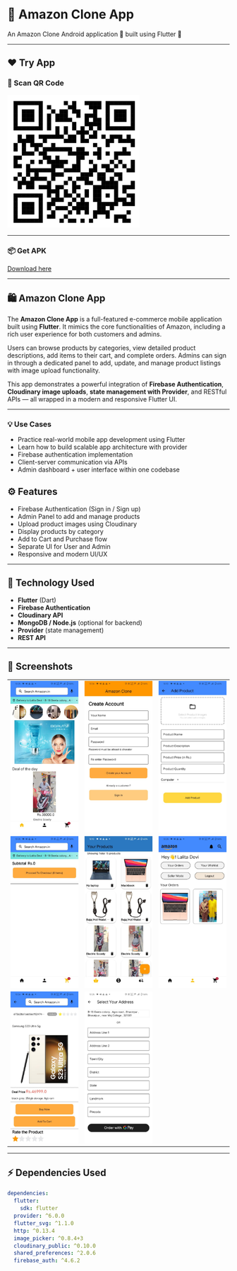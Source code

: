 # 🛒 Amazon Clone App
An Amazon Clone Android application 📱 built using Flutter 💙

---

## ❤️ Try App
### 📲 Scan QR Code
<img src="https://github.com/agharsh53/Amazon_Clone/blob/main/blob/screenshots/qr_amazonclone.png" width="300" height="300">  


---

### 📦 Get APK
[Download here](https://drive.google.com/file/d/1JT0FN5KJWJXXGRHOGpy1DOU1e3rp0HJM/view?usp=drive_link)

---

## 🛍️ Amazon Clone App

The **Amazon Clone App** is a full-featured e-commerce mobile application built using **Flutter**. It mimics the core functionalities of Amazon, including a rich user experience for both customers and admins.

Users can browse products by categories, view detailed product descriptions, add items to their cart, and complete orders. Admins can sign in through a dedicated panel to add, update, and manage product listings with image upload functionality.

This app demonstrates a powerful integration of **Firebase Authentication**, **Cloudinary image uploads**, **state management with Provider**, and RESTful APIs — all wrapped in a modern and responsive Flutter UI.

---

### 💡 Use Cases

- Practice real-world mobile app development using Flutter
- Learn how to build scalable app architecture with provider
- Firebase authentication implementation
- Client-server communication via APIs
- Admin dashboard + user interface within one codebase
  

## ⚙️ Features

- Firebase Authentication (Sign in / Sign up)
- Admin Panel to add and manage products
- Upload product images using Cloudinary
- Display products by category
- Add to Cart and Purchase flow
- Separate UI for User and Admin
- Responsive and modern UI/UX

---

## 🚀 Technology Used

- **Flutter** (Dart)
- **Firebase Authentication**
- **Cloudinary API**
- **MongoDB / Node.js** (optional for backend)
- **Provider** (state management)
- **REST API**

---

## 📸 Screenshots

|                                 |                                  |                                    |
|:-------------------------------:|:--------------------------------:|:----------------------------------:|
| ![Home](blob/screenshots/0.png) | ![Login](blob/screenshots/1.png) | ![Product](blob/screenshots/2.png) |
| ![Cart](blob/screenshots/3.png) | ![Admin](blob/screenshots/4.png) | ![Orders](blob/screenshots/5.png)  |
| ![SingleProduct](blob/screenshots/6.png) |  ![OrderPlaceDetails](blob/screenshots/7.png) |

---

## ⚡ Dependencies Used
```yaml
dependencies:
  flutter:
    sdk: flutter
  provider: ^6.0.0
  flutter_svg: ^1.1.0
  http: ^0.13.4
  image_picker: ^0.8.4+3
  cloudinary_public: ^0.10.0
  shared_preferences: ^2.0.6
  firebase_auth: ^4.6.2
